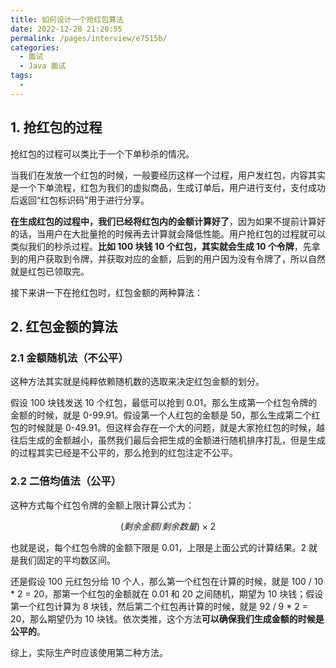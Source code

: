 ```yaml
---
title: 如何设计一个抢红包算法
date: 2022-12-28 21:20:55
permalink: /pages/interview/e7515b/
categories:
  - 面试
  - Java 面试
tags:
  - 
---
```


## 1. 抢红包的过程

抢红包的过程可以类比于一个下单秒杀的情况。

当我们在发放一个红包的时候，一般要经历这样一个过程，用户发红包，内容其实是一个下单流程，红包为我们的虚拟商品，生成订单后，用户进行支付，支付成功后返回“红包标识码”用于进行分享。

**在生成红包的过程中，我们已经将红包内的金额计算好了**，因为如果不提前计算好的话，当用户在大批量抢的时候再去计算就会降低性能。用户抢红包的过程就可以类似我们的秒杀过程。**比如 100 块钱 10 个红包，其实就会生成 10 个令牌**，先拿到的用户获取到令牌，并获取对应的金额，后到的用户因为没有令牌了，所以自然就是红包已领取完。

接下来讲一下在抢红包时，红包金额的两种算法：

## 2. 红包金额的算法

### 2.1 金额随机法（不公平）

这种方法其实就是纯粹依赖随机数的选取来决定红包金额的划分。

假设 100 块钱发送 10 个红包，最低可以抢到 0.01。那么生成第一个红包令牌的金额的时候，就是 0-99.91。假设第一个人红包的金额是 50，那么生成第二个红包的时候就是 0-49.91。但这样会存在一个大的问题，就是大家抢红包的时候，越往后生成的金额越小，虽然我们最后会把生成的金额进行随机排序打乱，但是生成的过程其实已经是不公平的，那么抢到的红包注定不公平。

### 2.2 二倍均值法（公平）

这种方式每个红包令牌的金额上限计算公式为：

$$(剩余金额 / 剩余数量) \times 2$$

也就是说，每个红包令牌的金额下限是 0.01，上限是上面公式的计算结果。2 就是我们固定的平均数区间。

还是假设 100 元红包分给 10 个人，那么第一个红包在计算的时候，就是 100 / 10 * 2 = 20，那第一个红包的金额就在 0.01 和 20 之间随机，期望为 10 块钱；假设第一个红包计算为 8 块钱，然后第二个红包再计算的时候，就是 92 / 9 * 2 = 20，那么期望仍为 10 块钱。依次类推，这个方法**可以确保我们生成金额的时候是公平的**。

综上，实际生产时应该使用第二种方法。
